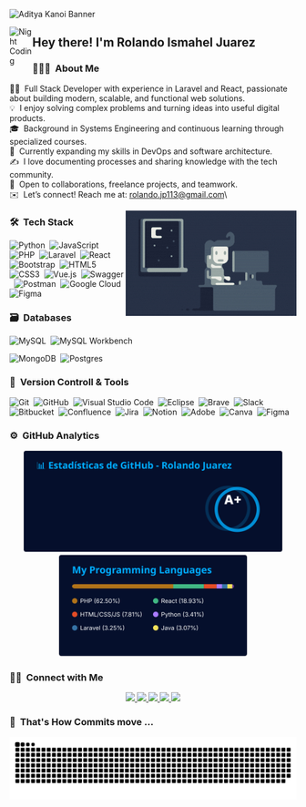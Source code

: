 ![Aditya Kanoi Banner](https://i.ibb.co/QjkX5GVB/PRESENTACI-N.png)

<img alt="Night Coding" src="./assets/Hand%20Wave.gif" width='40' align="left"/><h2 align="left">Hey there! I'm Rolando Ismahel Juarez</h2>

<!-- ## 👋 &nbsp;Hey there! I'm Aditya Kanoi -->

### 👨🏻‍💻 &nbsp;About Me
👨‍💻 &nbsp;Full Stack Developer with experience in Laravel and React, passionate about building modern, scalable, and functional web solutions.\
💡 &nbsp;I enjoy solving complex problems and turning ideas into useful digital products.\
🎓 &nbsp;Background in Systems Engineering and continuous learning through specialized courses.\
🌱 &nbsp;Currently expanding my skills in DevOps and software architecture.\
✍️ &nbsp;I love documenting processes and sharing knowledge with the tech community.\
💬 &nbsp;Open to collaborations, freelance projects, and teamwork.\
✉️ &nbsp;Let’s connect! Reach me at: rolando.jp113@gmail.com\


<img alt="Night Coding" src="https://raw.githubusercontent.com/AVS1508/AVS1508/master/assets/Night-Coding.gif" align="right"/>

### 🛠 &nbsp;Tech Stack

![Python](https://img.shields.io/badge/python-3670A0?style=for-the-badge&logo=python&logoColor=ffdd54)&nbsp;
![JavaScript](https://img.shields.io/badge/javascript-%23323330.svg?style=for-the-badge&logo=javascript&logoColor=%23F7DF1E)&nbsp;
![PHP](https://img.shields.io/badge/php-%23777BB4.svg?style=for-the-badge&logo=php&logoColor=white)&nbsp;
![Laravel](https://img.shields.io/badge/laravel-%23FF2D20.svg?style=for-the-badge&logo=laravel&logoColor=white)&nbsp;
![React](https://img.shields.io/badge/react-%2320232a.svg?style=for-the-badge&logo=react&logoColor=%2361DAFB)&nbsp;
![Bootstrap](https://img.shields.io/badge/bootstrap-%23563D7C.svg?style=for-the-badge&logo=bootstrap&logoColor=white)&nbsp;
![HTML5](https://img.shields.io/badge/html5-%23E34F26.svg?style=for-the-badge&logo=html5&logoColor=white)&nbsp;
![CSS3](https://img.shields.io/badge/css3-%231572B6.svg?style=for-the-badge&logo=css3&logoColor=white)&nbsp;
![Vue.js](https://img.shields.io/badge/vuejs-%2335495e.svg?style=for-the-badge&logo=vuedotjs&logoColor=%234FC08D)&nbsp;
![Swagger](https://img.shields.io/badge/-Swagger-%23Clojure?style=for-the-badge&logo=swagger&logoColor=white)&nbsp;
![Postman](https://img.shields.io/badge/Postman-FF6C37?style=for-the-badge&logo=postman&logoColor=white)&nbsp;
![Google Cloud](https://img.shields.io/badge/GoogleCloud-%234285F4.svg?style=for-the-badge&logo=google-cloud&logoColor=white)&nbsp;
![Figma](https://img.shields.io/badge/figma-%23F24E1E.svg?style=for-the-badge&logo=figma&logoColor=white)&nbsp;

### 🗃 &nbsp;Databases

![MySQL](https://img.shields.io/badge/MySQL-%2300f.svg?style=for-the-badge&logo=mysql&logoColor=white)&nbsp;
![MySQL Workbench](https://img.shields.io/badge/MySQL%20Workbench-4479A1?style=for-the-badge&logo=mysql&logoColor=white)&nbsp;

![MongoDB](https://img.shields.io/badge/MongoDB-%234ea94b.svg?style=for-the-badge&logo=mongodb&logoColor=white)&nbsp;
![Postgres](https://img.shields.io/badge/postgres-%23316192.svg?style=for-the-badge&logo=postgresql&logoColor=white)&nbsp;


### 🧰 &nbsp;Version Controll & Tools 

![Git](https://img.shields.io/badge/git-%23F05033.svg?style=for-the-badge&logo=git&logoColor=white)&nbsp;
![GitHub](https://img.shields.io/badge/github-%23121011.svg?style=for-the-badge&logo=github&logoColor=white)&nbsp;
![Visual Studio Code](https://img.shields.io/badge/Visual%20Studio%20Code-0078d7.svg?style=for-the-badge&logo=visual-studio-code&logoColor=white)&nbsp;
![Eclipse](https://img.shields.io/badge/Eclipse-FE7A16.svg?style=for-the-badge&logo=Eclipse&logoColor=white)&nbsp;
![Brave](https://img.shields.io/badge/Brave-FB542B?style=for-the-badge&logo=Brave&logoColor=white)&nbsp;
![Slack](https://img.shields.io/badge/Slack-4A154B?style=for-the-badge&logo=slack&logoColor=white)&nbsp;
![Bitbucket](https://img.shields.io/badge/bitbucket-%230047B3.svg?style=for-the-badge&logo=bitbucket&logoColor=white)&nbsp;
![Confluence](https://img.shields.io/badge/confluence-%23172BF4.svg?style=for-the-badge&logo=confluence&logoColor=white)&nbsp;
![Jira](https://img.shields.io/badge/jira-%230A0FFF.svg?style=for-the-badge&logo=jira&logoColor=white)&nbsp;
![Notion](https://img.shields.io/badge/Notion-%23000000.svg?style=for-the-badge&logo=notion&logoColor=white)&nbsp;
![Adobe](https://img.shields.io/badge/adobe-%23FF0000.svg?style=for-the-badge&logo=adobe&logoColor=white)&nbsp;
![Canva](https://img.shields.io/badge/Canva-%2300C4CC.svg?style=for-the-badge&logo=Canva&logoColor=white)&nbsp;
![Figma](https://img.shields.io/badge/figma-%23F24E1E.svg?style=for-the-badge&logo=figma&logoColor=white)&nbsp;

### ⚙️ &nbsp;GitHub Analytics
<p align="center">
  <a href="https://github.com/Juarex11/">
    <img height="180em" src="https://github.com/Juarex11/Juarex11/blob/main/estado.svg"/>
  </a>
  <a href="https://github.com/Juarex11/">
    <img height="180em" src="https://github.com/Juarex11/Juarex11/blob/main/estado2.svg"/>
  </a>
</p>



### 🤝🏻 &nbsp;Connect with Me

<p align="center">
  <a href="https://www.facebook.com/rolando.juarez.75286100/">
    <img src="https://img.shields.io/badge/-Rolando%20Juarez-1877F2?style=flat&logo=facebook&logoColor=white"/>
  </a>
  <a href="https://www.instagram.com/rola_ismaheljp/">
    <img src="https://img.shields.io/badge/-@rola_ismaheljp-E4405F?style=flat&logo=instagram&logoColor=white"/>
  </a>
  <a href="mailto:rolando.jp113@gmail.com">
    <img src="https://img.shields.io/badge/-rolando.jp113@gmail.com-D14836?style=flat&logo=gmail&logoColor=white"/>
  </a>
  <a href="https://www.linkedin.com/in/rolando-ismahel-juarez-polo-872844343/">
    <img src="https://img.shields.io/badge/-Rolando%20Juarez-0077B5?style=flat&logo=linkedin&logoColor=white"/>
  </a>
  <img src="https://img.shields.io/badge/-+51%20981031225-25D366?style=flat&logo=whatsapp&logoColor=white"/>
</p>



### 🐍 &nbsp;That's How Commits move ...

<div align="center">
  <a href="https://github.com/Juarex11/">
    <img src="https://raw.githubusercontent.com/platane/snk/output/github-contribution-grid-snake-dark.svg" 
         alt="GitHub Contribution Snake Animation" />
  </a>
</div>


